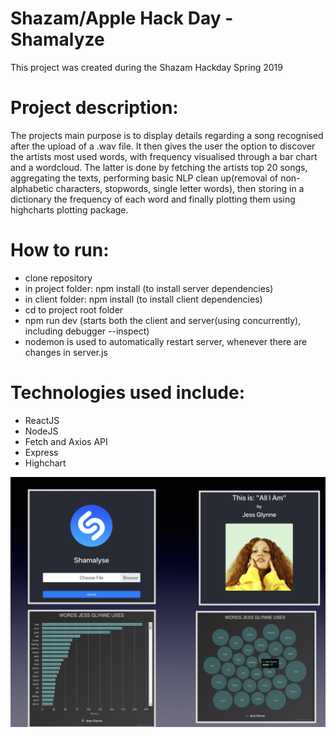 # Shazam/Apple Hack Day - Shamalyze  
This project was created during the Shazam Hackday Spring 2019

# Project description:
The projects main purpose is to display details regarding a song recognised after the upload of a .wav file.
It then gives the user the option to discover the artists most used words, with frequency visualised through a bar chart and a wordcloud. The latter is done by fetching the artists top 20 songs, aggregating the texts, performing basic NLP clean up(removal of non-alphabetic characters, stopwords, single letter words), then storing in a dictionary the frequency of each word and finally plotting them using highcharts plotting package.

# How to run:
- clone repository
- in project folder: npm install (to install server dependencies)
- in client folder: npm install (to install client dependencies)
- cd to project root folder
- npm run dev (starts both the client and server(using concurrently), including debugger --inspect)
- nodemon is used to automatically restart server, whenever there are changes in server.js

# Technologies used include:
- ReactJS
- NodeJS
- Fetch and Axios API
- Express
- Highchart

![alt text](https://github.com/presvenkov/shamalyse/blob/main/Screenshot%202021-06-16%20at%2011.34.18.png)
